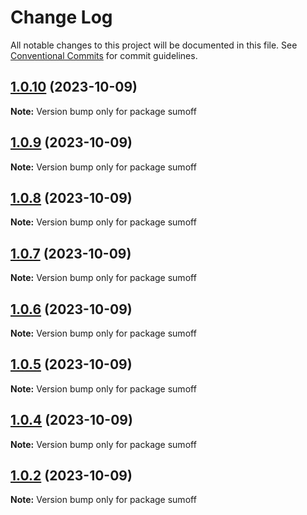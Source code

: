 # Change Log

All notable changes to this project will be documented in this file.
See [Conventional Commits](https://conventionalcommits.org) for commit guidelines.

## [1.0.10](https://github.com/wellitsmk/symmetrical-waffle/compare/sumoff@1.0.5...sumoff@1.0.10) (2023-10-09)

**Note:** Version bump only for package sumoff





## [1.0.9](https://github.com/wellitsmk/symmetrical-waffle/compare/sumoff@1.0.5...sumoff@1.0.9) (2023-10-09)

**Note:** Version bump only for package sumoff





## [1.0.8](https://github.com/wellitsmk/symmetrical-waffle/compare/sumoff@1.0.5...sumoff@1.0.8) (2023-10-09)

**Note:** Version bump only for package sumoff





## [1.0.7](https://github.com/wellitsmk/symmetrical-waffle/compare/sumoff@1.0.5...sumoff@1.0.7) (2023-10-09)

**Note:** Version bump only for package sumoff





## [1.0.6](https://github.com/wellitsmk/symmetrical-waffle/compare/sumoff@1.0.5...sumoff@1.0.6) (2023-10-09)

**Note:** Version bump only for package sumoff





## [1.0.5](https://github.com/wellitsmk/symmetrical-waffle/compare/sumoff@1.0.2...sumoff@1.0.5) (2023-10-09)

**Note:** Version bump only for package sumoff





## [1.0.4](https://github.com/wellitsmk/symmetrical-waffle/compare/sumoff@1.0.2...sumoff@1.0.4) (2023-10-09)

**Note:** Version bump only for package sumoff





## [1.0.2](https://github.com/wellitsmk/symmetrical-waffle/compare/sumoff@1.0.1...sumoff@1.0.2) (2023-10-09)

**Note:** Version bump only for package sumoff

